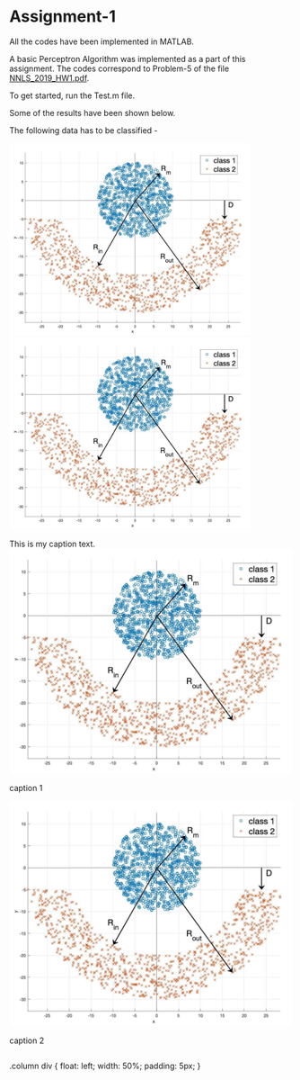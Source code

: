 # Assignment-1

All the codes have been implemented in MATLAB.

A basic Perceptron Algorithm was implemented as a part of this assignment. The codes correspond to Problem-5 of the file [NNLS_2019_HW1.pdf]. 

To get started, run the Test.m file.

Some of the results have been shown below.

[NNLS_2019_HW1.pdf]: https://github.com/ocimakamboj/NNLS/blob/master/Assignment-1/NNLS_2019_HW1.pdf

The following data has to be classified - 


<img src="images/a1_github.jpg" width="430px"/>  <img src="images/a1_github.jpg" width="430px"/> 
<figcaption>This is my caption text.</figcaption> 


<div class="column">
	<div>
		<img src="images/a1_github.jpg" alt="Snow" alt="">
		<p>caption 1</p>
	</div>
	<div>
		<img src="images/a1_github.jpg" alt="Snow" alt="">
		<p>caption 2</p>
	</div>
</div>

.column div {
  float: left;
  width: 50%;
  padding: 5px;
}
